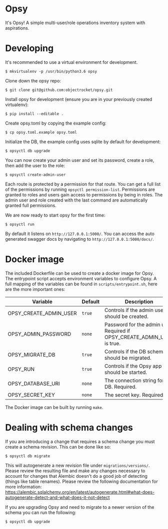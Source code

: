 # Opsy
It's Opsy! A simple multi-user/role operations inventory system with aspirations.

# Developing
It's recommended to use a virtual environment for development.

    $ mkvirtualenv -p /usr/bin/python3.6 opsy

Clone down the opsy repo:

    $ git clone git@github.com:objectrocket/opsy.git

Install opsy for development (ensure you are in your previously created virtualenv):

    $ pip install --editable .

Create opsy.toml by copying the example config:

    $ cp opsy.toml.example opsy.toml

Initialize the DB, the example config uses sqlite by default for development:

    $ opsyctl db upgrade

You can now create your admin user and set its password, create a role, then add the user to the role:

    $ opsyctl create-admin-user

Each route is protected by a permission for that route. You can get a full list of the permissions by running `opsyctl permission-list`. Permissions are granted to roles and users gain access to permissions by being in roles. The admin user and role created with the last command are automatically granted full permissions.

We are now ready to start opsy for the first time:

    $ opsyctl run

By default it listens on `http://127.0.0.1:5000/`. You can access the auto generated swagger docs by navigating to `http://127.0.0.1:5000/docs/`.

# Docker image

The included Dockerfile can be used to create a docker image for Opsy. The entrypoint script accepts environment variables to configure Opsy. A full mapping of the variables can be found in `scripts/entrypoint.sh`, here are the more important ones:

| Variable               | Default | Description                                                              |
| ---------------------- | ------- | ------------------------------------------------------------------------ |
| OPSY_CREATE_ADMIN_USER | `true`  | Controls if the admin user should be created.                            |
| OPSY_ADMIN_PASSWORD    | `none`  | Password for the admin user. Required if OPSY_CREATE_ADMIN_USER is true. |
| OPSY_MIGRATE_DB        | `true`  | Controls if the DB schema should be migrated.                            |
| OPSY_RUN               | `true`  | Controls if the Opsy app should be started.                              |
| OPSY_DATABASE_URI      | `none`  | The connection string for the DB. Required.                              |
| OPSY_SECRET_KEY        | `none`  | The secret key. Required.                                                |

The Docker image can be built by running `make`.

# Dealing with schema changes

If you are introducing a change that requires a schema change you must create a schema revision. This can be done like so:

    $ opsyctl db migrate

This will autogenerate a new revision file under `migrations/versions/`. Please review the resulting file and make any changes necessary to account for changes that Alembic doesn't do a good job of detecting (things like table renames). Please review the following documentation for more information:
https://alembic.sqlalchemy.org/en/latest/autogenerate.html#what-does-autogenerate-detect-and-what-does-it-not-detect

If you are upgrading Opsy and need to migrate to a newer version of the schema you can run the following:

    $ opsyctl db upgrade
